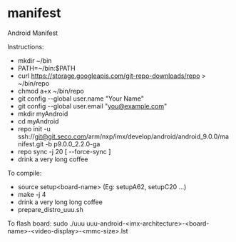 # manifest

Android Manifest

Instructions:
  - mkdir ~/bin
  - PATH=~/bin:$PATH
  - curl https://storage.googleapis.com/git-repo-downloads/repo > ~/bin/repo
  - chmod a+x ~/bin/repo
  - git config --global user.name "Your Name"
  - git config --global user.email "you@example.com"
  - mkdir myAndroid
  - cd myAndroid
  - repo init -u ssh://git@git.seco.com/arm/nxp/imx/develop/android/android_9.0.0/manifest.git -b p9.0.0_2.2.0-ga
  - repo sync -j 20 [ --force-sync ]
  - drink a very long coffee

To compile:
  - source setup&#60;board-name&#62; (Eg: setupA62, setupC20 ...)
  - make -j 4
  - drink a very long long coffee
  - prepare_distro_uuu.sh

To flash board: sudo ./uuu uuu-android-&#60;imx-architecture>-&#60;board-name&#62;-&#60;video-display&#62;-&#60;mmc-size&#62;.lst 



  
